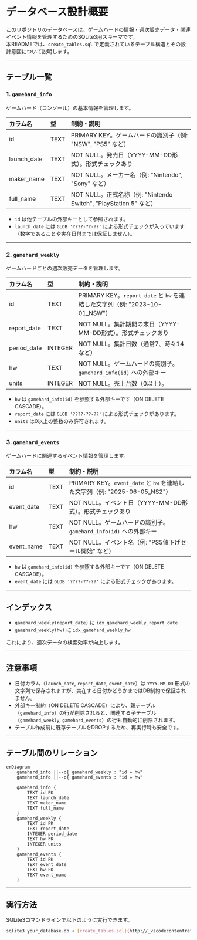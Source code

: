 # データベース設計概要

このリポジトリのデータベースは、ゲームハードの情報・週次販売データ・関連イベント情報を管理するためのSQLite3用スキーマです。  
本READMEでは、`create_tables.sql` で定義されているテーブル構造とその設計意図について説明します。

---

## テーブル一覧

### 1. `gamehard_info`

ゲームハード（コンソール）の基本情報を管理します。

| カラム名      | 型    | 制約・説明                                                                 |
|:------------- |:----- |:-------------------------------------------------------------------------- |
| id            | TEXT  | PRIMARY KEY。ゲームハードの識別子（例: "NSW", "PS5" など）                |
| launch_date   | TEXT  | NOT NULL。発売日（YYYY-MM-DD形式）。形式チェックあり                       |
| maker_name    | TEXT  | NOT NULL。メーカー名（例: "Nintendo", "Sony" など）                        |
| full_name     | TEXT  | NOT NULL。正式名称（例: "Nintendo Switch", "PlayStation 5" など）          |

- `id` は他テーブルの外部キーとして参照されます。
- `launch_date` には `GLOB '????-??-??'` による形式チェックが入っています（数字であることや実在日付までは保証しません）。

---

### 2. `gamehard_weekly`

ゲームハードごとの週次販売データを管理します。

| カラム名      | 型    | 制約・説明                                                                 |
|:------------- |:----- |:-------------------------------------------------------------------------- |
| id            | TEXT  | PRIMARY KEY。`report_date` と `hw` を連結した文字列（例: "2023-10-01_NSW"）|
| report_date   | TEXT  | NOT NULL。集計期間の末日（YYYY-MM-DD形式）。形式チェックあり                |
| period_date   | INTEGER| NOT NULL。集計日数（通常7、時々14など）                                   |
| hw            | TEXT  | NOT NULL。ゲームハードの識別子。`gamehard_info(id)` への外部キー           |
| units         | INTEGER| NOT NULL。売上台数（0以上）。                                             |

- `hw` は `gamehard_info(id)` を参照する外部キーです（ON DELETE CASCADE）。
- `report_date` には `GLOB '????-??-??'` による形式チェックがあります。
- `units` は0以上の整数のみ許可されます。

---

### 3. `gamehard_events`

ゲームハードに関連するイベント情報を管理します。

| カラム名      | 型    | 制約・説明                                                                 |
|:------------- |:----- |:-------------------------------------------------------------------------- |
| id            | TEXT  | PRIMARY KEY。`event_date` と `hw` を連結した文字列（例: "2025-06-05_NS2"） |
| event_date    | TEXT  | NOT NULL。イベント日（YYYY-MM-DD形式）。形式チェックあり                   |
| hw            | TEXT  | NOT NULL。ゲームハードの識別子。`gamehard_info(id)` への外部キー           |
| event_name    | TEXT  | NOT NULL。イベント名（例: "PS5値下げセール開始" など）                     |

- `hw` は `gamehard_info(id)` を参照する外部キーです（ON DELETE CASCADE）。
- `event_date` には `GLOB '????-??-??'` による形式チェックがあります。

---

## インデックス

- `gamehard_weekly(report_date)` に `idx_gamehard_weekly_report_date`
- `gamehard_weekly(hw)` に `idx_gamehard_weekly_hw`

これにより、週次データの検索効率が向上します。

---

## 注意事項

- 日付カラム（`launch_date`, `report_date`, `event_date`）は `YYYY-MM-DD` 形式の文字列で保存されますが、実在する日付かどうかまではDB制約で保証されません。
- 外部キー制約（ON DELETE CASCADE）により、親テーブル（`gamehard_info`）の行が削除されると、関連する子テーブル（`gamehard_weekly`, `gamehard_events`）の行も自動的に削除されます。
- テーブル作成前に既存テーブルをDROPするため、再実行時も安全です。

---

## テーブル間のリレーション

```mermaid
erDiagram
    gamehard_info ||--o{ gamehard_weekly : "id = hw"
    gamehard_info ||--o{ gamehard_events : "id = hw"

    gamehard_info {
        TEXT id PK
        TEXT launch_date
        TEXT maker_name
        TEXT full_name
    }
    gamehard_weekly {
        TEXT id PK
        TEXT report_date
        INTEGER period_date
        TEXT hw FK
        INTEGER units
    }
    gamehard_events {
        TEXT id PK
        TEXT event_date
        TEXT hw FK
        TEXT event_name
    }
```

---

## 実行方法

SQLite3コマンドラインで以下のように実行できます。

```sh
sqlite3 your_database.db < [create_tables.sql](http://_vscodecontentref_/0)


